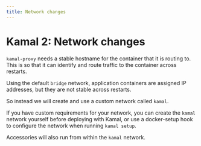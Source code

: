 ```yaml
---
title: Network changes
---
```


# Kamal 2: Network changes

`kamal-proxy` needs a stable hostname for the container that it is routing to. This is so that it can identify and route traffic to the container across restarts.

Using the default `bridge` network, application containers are assigned IP addresses, but they are not stable across restarts.

So instead we will create and use a custom network called `kamal`.

If you have custom requirements for your network, you can create the `kamal` network yourself before deploying with Kamal, or use a docker-setup hook to configure the network when running `kamal setup`.

Accessories will also run from within the `kamal` network.
